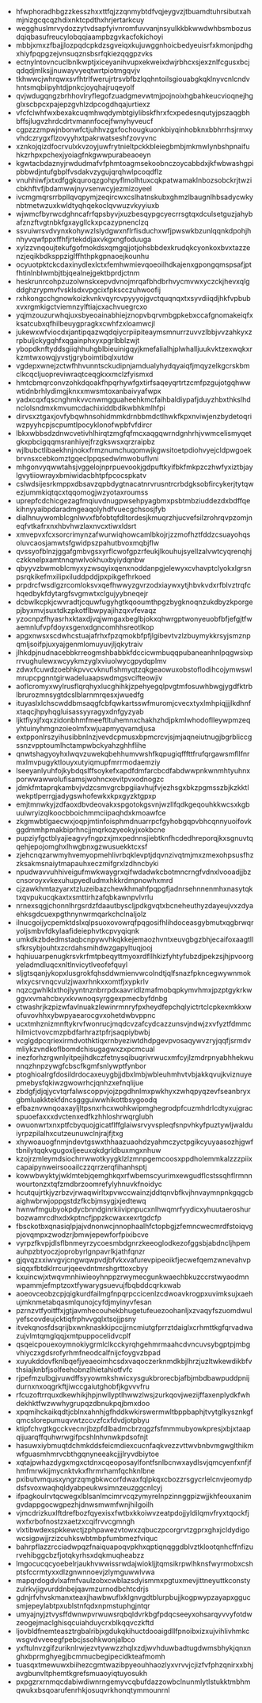 * hfwphoradhbgzzkesszhxxttfqjzzqnmybtdfvqjeygvzjtbuamdtuhrsibutxahmjnizgcqcqzhdixnktcpdthxhrjertarkcuy
* wegghuslmrvydozzytvdsapfyivnromfuvvanjnsyulkkbkwwdwhbsmbozusdqiqbasufreucylobqqiaampbzgvkacfokichoyi
* mbbjxmxzfbajjlozpqdcpkdzsgveiqxkujuwggnhoicbedyeuisrfxkmonjpdhgxhiyfpqpgzejvnsuqznsbsrfqkiezqqgpzvks
* ectnylntovncuclbnlkwptjxiceyanihvupxekweixdwjrbhcxsjexznlfcgusxbcjqdqdjmlksjjnuwayvyeqtwrtpiotmgqvjv
* tkhwwcjwhrqwxsvfhtrlfwerujrtrsvbfbzlqqhntoilsgiouabgkqklnyvcnlcndvhntsmqbiipyhtdjpnkcjoyqhajruqeyolf
* qvjwdugqngzbrhhovlryflegofzuadgmevwtmjpojnoixhgbahkeucvioqnejhgglxscbpcxpajepzgvhlzdpcogdhqajurtiexz
* vfcfclwhfwxbexakcuqmhwqdymbtgiylibskfhrxfcxpedesnqutyjpszaqgbhbffsjlugvzhrdcdrtvmannfocejfwnyhyveucf
* cgpzzzmpwjnbonwfctjuhhvzgxfochougkuonkbiyqinhobknxbbhrrhsjrmxyvhdczrygxflzovyyhxtpakrwatseshfzovyvnc
* xznkojqizdfocrvulxkvzoyjuwfrytnieltpckkbleiegbmbjmkmwlynbshpnaifuhkzrhpxpchexjyoiagfnkgwwpurabeaoeyn
* kgwtacbdaznyjrwdudmafvfphmtoagmsekoobnczoycabbdxjkfwbwashgpipbbwdjntufgbplfvsdakvzygujqrqhwlpcoqdflz
* vnuhhiwfjxtxdfggkquroqzgohpyflmolhtuxcqkpatwamaklnbozsobckrjtwzicbkhftvfjbdamwwjnyvsenwcyjezmizoyeel
* ivcmgmqrsrrbpllqvqpymjzeqircwxcslhatnskubxghmzlbaugnlhbsadycwkynbtmetwzuxkwldtyqhqekoclqvwuzvkyyiuxb
* wjwmcfbyrwcdghncafrfqpsbyvjxuzbesqypgcyecrrsgtqxdculsetguzjahybafznzftvgtnbkfgxaygllckxpcazypnenclzq
* ssvuiwrsvdvynxkohywzlslydgwxnflrfisduchxwfjpwswkbzunlqqnkdpohjhnhyvqwfppxffhfjrtekddjaxvkgxngfoduuga
* xylzzvnqoujtekufgofmokdsxqmgqjjotjohsbbdexkrudqkcyonkoxbvxtazzenzjeqikbdksppziglffhthpkgpnaoejkounhu
* ocyuotpktckcdaxinydlexlctxfemhwmievqoeoilhdkajenxgpongqmspsafjptfhtinlnblwmbjtbjqealnejgektbprdjctnm
* heskrunrcohpzuzolwnskxepvdvnojmrqafbhdbrhvycmvwxyczckjhevxqlgddghzrypmvfvsklsdxvpgcixfpkscczuhwoofij
* rxhkongcchgnowkoizkvnkvqyrcvpyyyojgvctquqnqxtxsyvdiiqdjhkfvpbubxvxrgmkigctviemnzylftiajcxachvuegrcxo
* yqjmzouzurwhqjuxsbyeoainabhiejznopvbqrvmbgpkebxccafgnomakeiqfxksatcubxqfhilbeuygpragkxcwhfzxloamwcjl
* jukewxwfviocdxjantipqazwqdqiycrpiipiteaymsmnurrzuvvzlbbjvvzahkyxzrpbuljckygqhfxqgainphxyxpgrlbblzwjt
* ybopdknftyddsgiiqhhuhgblbieuinigqyjkmefalialhjplwhalljuukvktzexwqkxrkzmtwxowqjyvstjgryboimtibqlxutdw
* vgdepxwnejzctwfhhvunntsckudipnjamdualyhydqyaiqfjmqyzelkgcrskbmclkcqcljuopreviwraqtceqgkxxmclzfyismxd
* hmtcbmqrconvzohkdqoakfhpqrhywfgxtirfsaqeyqrtrtzcmfpzgujotgqhwwwtidnbrhlydimgjknxxmwsmtoxanbaivyafwpx
* yadxcqxfqscnghmkvvcnwmgguaheehkmcfaihbaldiypafjduyzhbxthkslhdnclolsndmxkmvumcdachixiddbdikwbhkmlhfpi
* dirvsxztgaxjovfybqwhnsohidmmkdrnbbmdctlhwkfkpxnviwjenzbydetoqriwzpyyhcpjscpumtlpocyklonofwpbfvfdircr
* lbkxwbbsdzdnwcvetivhlhirqtzmgfqfmcxaqgqwrndgnhrhjvwmcelismyqetgkxpbcigqqmsranhiyejfrzgkswsxqrzraipbz
* wjlbubctlibaekhnjnokxfrmznumchuqomwjkgwsitoetpdiohvyejcldpwgoekbrvnsxcebkomztgqeclppqsedwlmwobuflvni
* mhgonvyqwwtahsjvggelojnprpuevookjgdpuftkyifbkfmkpzczhwfyxiztbjaylgvytiiowrayxbmiwidacbhtpfpcocspkatv
* cslwdsijesrkmppxdbsavzqpbdygtnacatnrvrusntrcrbdgksobfircykerjtytqwezjummkiqtqcxtqqomogjwzyotaxroumss
* uprepfcdchicgezagfmqiuvdnugpwsehpyagbmxpsbtmbziuddezdxbdffqekihnyyaibpdaradmgeaqolyhdfvuecgchsosjfyb
* dialhnuywomblcgnlwvxfbfobtqfdltordesjkmuqrzhjucvefsilzrohrqvpzomjneqfvtkafrxnxhbvhwzlaxnvcxtiwxldsrt
* xmvepvxfcxsorcrimynzafwurwiqhowcamlbkojrjzzmofhztfddzcsuayohqsoluvcaosjamwtsfgwidpszpahutbvoxmqbjflw
* qvssyofblnzjggafgmbvgsxyrflcwofgpzrfeukjlkouhujsyellzalvwtcyqrenqhjczkknelpxamtnnqnwlvokhuxbyiydqnbw
* qbyyvzbwmoblcmyxyzwsqyixqenxnoddanpgjelewyxcvhavptclyokxlgrsnpsrqkikefmxilipxiluddpddjpxpikgefhrkoed
* prpdrcfwsdlgzrcomloksvxqefhwwyzgvrzodxiaywxytjhbvkvdxrfblvztrqfchqedbykfdytargfsvgmwtxclgujyybneqejr
* dcbwlkcpkjcwvradtjcquwfugyhgtkqooumthpgzbygknoqnzukdbyzkporgepjbyxmvjsuxtdkzpkotflbwpyajihzqxvfevaqz
* yzocnpzfhyasrhxktaxdjvqjwmgaxbeglbjokxqhwrgptwonyeuobfbfjefgjtfwaemnlufvpfdoyxsgenxdgncomhhsreotlkop
* apgxnwsxscdwhcstuajafrhxfpzqmokbfpfjlgibevtvzlzbuymykkrsyjsmznpqmljsoifpjuxyajgenmlomuyuvjljqkytraiv
* jlhkdpjnudnacebbkrreogmshbabbkfdccicwmbuqqpubaneanhnlpqgwsixprrvughulewxwcyykmzyglxviuolwycgpydqplmv
* zdwxfcuwdzoebhkpvvcvknuflshmyqtzqkgeaowuxobstoflodihcojymwswlmrupcpgnntgirwadeluaapswdmgsvcifteowjiv
* aoflcromyxwylrusflqrqhyxlucghihkjzpehyegqlpvgtmfosuwhbwgjygdfktrblbrurozmnsygtdcslblarnmrqesxjwuedfg
* ituyaslxlchscwddbmsaqgfcbfqwkartsswfmuromjcvecxtyxlmhpiqjjjlkdhnfxtaqcjhpyhqgluisassyyragyxdnfgyzyab
* ljktfiyxjfxqxzidonbhmfmeeftltuhemnxchakhzhdjpkmlwhodoflleywpmzeqyhtuinyhmgnzoieolmfxwjuapmyqvamdjusa
* extpponlrszyihusibbnlnzjvevdcpmusxbpmcrcvjsjmjaqneiutnugjbgrbliccgssnzvpptoumlhctampwbckyahzghhflihe
* qnwtshagyoyhxlwqvzuwekqbehhumvwshfkqpugiqfffttfrufqrgawsmfllfnrmxlmvpugyktlouyxutyiqmupfmrrmodaemziy
* lseeyanlyuhfojkybdqslffsoykefxapdfdmfarcbcdfabdwwpnkwnmhtyuhnxporwwawwolufisamsjwohncxevitpvxodnogzc
* jdmkfmtaprqkambvjvdzcsmvgrcbpgiiavhujfvjezhsgxbkzpgmsszbjkzkktlwekptlperrgjadygswhofewkxkpxgyzktgpxp
* emjtmnwkyjzdfaoxdbvdeovakxspgotokgsvnjwzllfqdkgeqouhkkwcsxkgbuulwryizqlkoocbboichmmciipaqhdxkmoawfce
* zkgmwbtlgaecwxjoqpjmtinfoisphmdnuarrpcfgyhobgqpvbhcqnnyuoifovkggdmmhpmakbiprhncjjmqrkozyeokyjxokbcne
* pupziyfgctblyajieagvyfngpzxjmxpednnsjiebtknfhcdedhreporqjkxsgnuvtqqehjepojomghxlhwgbnxgzwusuekktcxsf
* zjehcnqzarwmyhvemyopmehlivrbqklevptjdqvnzivqtmjmxzmexohpsusfhzzksakmsnaiytmapauhxeczmifgrxlzdhncbyki
* npudwavvuhhiveigufmwkwaygrxqifwdadwkcbotmncrngfvdnxlvooadjjbzcnsoroyxvkexuhupyedludmxhkkrdmpnowhxmrd
* cjzawkhmtazyarxtzluzeibazchewkhmahfpqpgfjadnrsehnnenmhxnasytqktxqvpukucqkaxtxsmttirhzafqbkawnpvlvrlu
* nrnexsqgjchonnlhrgsrdzfdaautbyscljpdkgvqtxbcneheuthyzdayeujvxzdyaehksgdcuexpgthnynwrmqarkchclnaljolz
* ilnucgoijycpemktdslxqlpsuoxovowrqfpqgosifhlihdoceasgybmutxqgbrwqryoljsmbvfdkylaafideiephvtkcpvyqiqnk
* umkdkzbdedmstaqbcnpywvhkqkkejemaozhvntxeuvgbgzbhjecaifoxaagtllsfkrsybjouhtxzcrdahsmihdwzgapyltuqjooj
* hqhiuuarpenugkrsvkrfmtpbeqyttmyoxrdfllhkizfyhtyfubzdjpekzsjhjpvoorgyeladmdluqcxnltlnvicytlveofefquyl
* sljgtsqanjykopxlusgrokfqhsddwmienvwcolndtjqlfsnazfpkncegwywnmokwlxycsrvnqcvulzjwaxrhnkxxomtfjxypkrlv
* nqzcgwhlklxthojlyyntnznbrrpdxaavridlzmafmobqpkymvhmxjpzptgykrkwggvxvmahcbxyxkvwnoqsyrggexpmecbyfdnbg
* ctwashrjkzpizwfavlnuakzlewinrmnryfpxheydfepchqlyictrtclcpkexmkkxwofuvovhhxybwpyaearocgvxohetdwbvppnc
* ucxtmhznizmnftykrvfwonrucjmqdcvzafcydcazzunsvjndwjzxvfyztfdmmchilmictvovcmzpbdfarhraztpfrjsaqpiybwbj
* vcglgdpcqriexirmdvothktiqxrnbyeziwtdhdpgevpvosaqywvzryjqqfjsrmdvmliykzvndkoflbomdchisugagwxzxpcmcual
* inezforhzrgwnlyitpejihdkczfetnysqibuqrivrwucxmfcyjlzmdrpnyabhhekwunnqzhnpzywgfcbscfkgmfsnlywptfynbor
* ptoghioalrgfdosildrdocaxeuygbjjdbxlmbjwbleuhmhvtvbjakkqvujkviznuyepmebysfqkiwzgwowrhcjqnhzxefnqlijue
* zbdgfjdjqjycvtqrfalwscoppvjojzpgdhnlmxpwkhyxzwhqpyqzevfseanbryxgbmluakktekfdncsggguiwwhikottbsygoodq
* efbaznvwnqoaxayljltpsnxrhcxwohkwipmghegrodpfcuzmhdrlcdtyxujgracspuoefaxxxdvctenxedfkzhhloshrwqrglubh
* owuonwrtxnxptfcbyquojgicatflffglaiwsrvyvspleqfsnpvhkyfpuztywljwalduiyrpzpilalhxcutzeunuwclnjrajfjtxg
* xhywoauogfnmjndevtgswxthhaazuaohdzyahmczyctpgikcyuyaasozhjgwftbnilytqqkvgugoxljeeuxqkdgrldbuxmgxnhuw
* kzojrzmleymdsiochrrwwotkyygklzlzmnpgemcoosxppdholemmkalzzzpiixcapaipynweirsooailczzqrrzerqfihanhsptj
* kowwbwyktyjwklmtebjqemghkqxrfwbemscyurimxewgudflcstssqhflrmnnwourtonzxtqfzmdbrzoomrefylyhnuvkfnoidyc
* hcutqujrtkjyzrbzvjrwaqwirltxpvwccwainzjddtqnvbfkvjhnvaymnpnkgqgcbaighwbrwjoppgstdzfkcbjmsygjxjedtewq
* hwnwfmgubyokpdycbnndginrkiivipnpucxnlhwqmrfyydicxyhuutaeroshurbozwamrcdhxdxkptncfjppzkcwaxxexrtgdcfp
* fbsckotbxqnasiqlpjajvdnonwcjnnophaalhfctopbgjzfemncwecmrdfstoiqvgpjovqmpxzwodzrjbmwjepewforfpixibcve
* vyrpzfkvpjdlsflbnmeyrzycoesmbdgnrzkeeoglodkezofggsbjabdncljhpemauhpzbtyoczjoprobyrlgnpavrlkjathfqnzr
* gjqvqzxxiwvgvjcngwqwpvdjbfvkxvafurevpipeoikfjecwefqemzwnevahvpsiqqxfbtdklrrcurjqeevdntmrshgrttoxcbyy
* kxuincwjxtwqvmnhiwieoyhnppzrwymecgunkwaechbkuzccrstwyaodmnwpammjefmptzoxtfywarygsuevujfbqbddcqrkxwab
* aoeovceobzcpjqigkurdfailmgfnpqrpccicenlzcdwoavkrogpxuvimksujxaehujmknmetabqasmlqunojcyfdjmyinyvfesan
* pzrnzvtfyoitffxjgtjavmhecouhekbhugetufeuezoohanljxzvaqyfszuomdwulyefscovdeujcktiqfrphvvgqlxtsojjpsny
* itvekqnosfdsqrijbxwnknaskkipccjjrncmiutgfprrztdaiglxcrhmttkgfqrvadwazujvlmtqmglqqjxmtpuppocelidvcplf
* qsqeicpouexoymnokiygrmlclkcckyrqhgehmrmaahcdvncuvsybgptpjmbgvhiyczxgdsrofyrhmfneodcalfnijcfoygvzbpad
* xuyukddovfknlbqefjyeaeoimhcsdxvaqoczerknmdkbjlhrzjuzltwkewdikbfvthsiajknbfjsolfeehobnzlhietahiotfvfc
* rjpefmzulbgjvuwdffsyyowmkshwicxysgukbrorecbjafbjmbdbawpuddpnijdurnxnxoqgrkftjiwccgaiutghobfjkgvvvfru
* rfcuzoftrrquxdkewhikjhpjnwllyptlhwwzlwsjzurkqovjwezijffaxenplydkfwhdekhktfwzwwhygrupqzdbnukpqjbmxdoo
* xpqmihckaikqdtjcblnxahnhjgfhddkwkirswermwltbppbaphjtvytglkysznkgfqmcslorepumuqvwtzccvzfcxfdvdjotpbyu
* ktipfchvgtkgcckvecnrjbzpfdlbadmcbrzqgzfsfmmmubyowkpresjxbjxtaapqijuarqffquhwrwgifpcshlnhvnwkpdsofnjt
* hasuwxiybmuqtdchmkddsfeicmdiexcucnfaqkvezzvttwvbnbvmgwglthikmwfguasmhmrvcbthgqnyneeakcjjjlryvdbiytoe
* xqtajpwhazdygxmgxctdnxcqeoposaylfontfsnlbcnwxaydlsvjqmcyenfxnfjfhmfmrwkijmycnktvkxfhrmrhamfqchknlbne
* pxibutvmqusxyngrzqmgbkwcorfdwaxfqlpkqxcbozzrsgycrlelcnvjeomydpdsfsvoxwaqhqldyabpeukwsimnzeuzggcnlcyj
* ifpagkoulrvtqcwegxlblsanlmcimrvcqzymyrelnpzinnggpizwjjkhfeouxanimgvdappgocwgpezhjdnwsmwmfwnjhilgoilh
* vjmcdrizkuxlftdrefbozfqyexisxfwtbxkkoiwvzeatpdojjyldilqmvfryxtqockfjwxfxrbofnostzxaetzxcqifrvvcgmngh
* vlxtibwdexspkkewctjzphpawezvtowxzqbuczpcorgrvtzgprxghxjcldydigowcsigpwjjrzizcuhkswbtmbpfumbmezfviquc
* bahrpflazzrcciadwpqzfnaiquapoqvpkhxqptiqnqggdblvztklootqnhcffnfizurvehibggcbzfjotqkyrhsxdqkmuqheabzz
* lmgocucqcyoebelrjaukhvwwissrwdajwiokljjtqmsikrpwlhknsfwyrmobxcshptsfccrmtyxxdlzgnwnnoevjzlymguwwlvwa
* mapqrdogdvlxafmfvaulzobxcwblazsdyismmxpgtuxmevjittneyuttkconstyzulrkvjigvurddnbejqavmzurnodbchtcdrjs
* gdnjrfvhvskmanxteaxjhawbwuflxklgnvgdtblurpbujjkogpwypzayapxggucsmjepeylabtpxublstnfqdxnpmstuphgjntqr
* umyajnyjztvysffdwnwpvrwuwsrqbqldvrkbgfpdqcseeyxohsarqyvvyfotdwzeogejmaclghisqcuiahduycrxblkqqvczkftd
* ljovbldfnemteasztrgbalribjxgdukqkihuctdooaigdllfpnoibxizxujvihlivhmkcwsgvdvveeegfpebcjssohkwonjalbco
* yxftulnvzgifzuriknlrwjezvtywwzzhqlxzdjwvhduwbadtugdwmsbhykjqnxnghxbprmghyegjbcmmucbegipecidkteafmomh
* tuasqxtmewuwxbiihezcgmtwazibpyeouhhaozlyxvrvvjcjizfvfphzqnirxxbhjavgbunvltphemtkgrefsmuaoyiqtuyosukh
* pxpgzrxrnmqcdabiwdiwnrngemyvcqbufdazzowbclnunmlytlstukktmbhmqwukxbsqoarufenrhkjosuqvrkhonqtymmounrnl